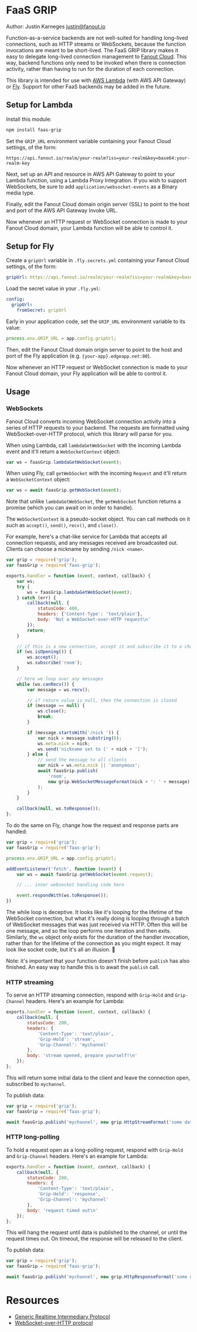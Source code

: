 # FaaS GRIP

Author: Justin Karneges <justin@fanout.io>

Function-as-a-service backends are not well-suited for handling long-lived connections, such as HTTP streams or WebSockets, because the function invocations are meant to be short-lived. The FaaS GRIP library makes it easy to delegate long-lived connection management to [Fanout Cloud](https://fanout.io/cloud/). This way, backend functions only need to be invoked when there is connection activity, rather than having to run for the duration of each connection.

This library is intended for use with [AWS Lambda](https://aws.amazon.com/lambda/) (with AWS API Gateway) or [Fly](https://fly.io/). Support for other FaaS backends may be added in the future.

## Setup for Lambda

Install this module:

```sh
npm install faas-grip
```

Set the `GRIP_URL` environment variable containing your Fanout Cloud settings, of the form:

```
https://api.fanout.io/realm/your-realm?iss=your-realm&key=base64:your-realm-key
```

Next, set up an API and resource in AWS API Gateway to point to your Lambda function, using a Lambda Proxy Integration. If you wish to support WebSockets, be sure to add `application/websocket-events` as a Binary media type.

Finally, edit the Fanout Cloud domain origin server (SSL) to point to the host and port of the AWS API Gateway Invoke URL.

Now whenever an HTTP request or WebSocket connection is made to your Fanout Cloud domain, your Lambda function will be able to control it.

## Setup for Fly

Create a `gripUrl` variable in `.fly.secrets.yml` containing your Fanout Cloud settings, of the form:

```yaml
gripUrl: https://api.fanout.io/realm/your-realm?iss=your-realm&key=base64:your-realm-key
```

Load the secret value in your `.fly.yml`:

```yaml
config:
  gripUrl:
    fromSecret: gripUrl
```

Early in your application code, set the `GRIP_URL` environment variable to its value:

```js
process.env.GRIP_URL = app.config.gripUrl;
```

Then, edit the Fanout Cloud domain origin server to point to the host and port of the Fly application (e.g. `{your-app}.edgeapp.net:80`).

Now whenever an HTTP request or WebSocket connection is made to your Fanout Cloud domain, your Fly application will be able to control it.

## Usage

### WebSockets

Fanout Cloud converts incoming WebSocket connection activity into a series of HTTP requests to your backend. The requests are formatted using WebSocket-over-HTTP protocol, which this library will parse for you.

When using Lambda, call `lambdaGetWebSocket` with the incoming Lambda event and it'll return a `WebSocketContext` object:

```js
var ws = faasGrip.lambdaGetWebSocket(event);
```

When using Fly, call `getWebSocket` with the incoming `Request` and it'll return a `WebSocketContext` object:

```js
var ws = await faasGrip.getWebSocket(event);
```

Note that unlike `lambdaGetWebSocket`, the `getWebSocket` function returns a promise (which you can await on in order to handle).

The `WebSocketContext` is a pseudo-socket object. You can call methods on it such as `accept()`, `send()`, `recv()`, and `close()`.

For example, here's a chat-like service for Lambda that accepts all connection requests, and any messages received are broadcasted out. Clients can choose a nickname by sending `/nick <name>`.

```js
var grip = require('grip');
var faasGrip = require('faas-grip');

exports.handler = function (event, context, callback) {
    var ws;
    try {
        ws = faasGrip.lambdaGetWebSocket(event);
    } catch (err) {
        callback(null, {
            statusCode: 400,
            headers: {'Content-Type': 'text/plain'},
            body: 'Not a WebSocket-over-HTTP request\n'
        });
        return;
    }

    // if this is a new connection, accept it and subscribe it to a channel
    if (ws.isOpening()) {
        ws.accept();
        ws.subscribe('room');
    }

    // here we loop over any messages
    while (ws.canRecv()) {
        var message = ws.recv();

        // if return value is null, then the connection is closed
        if (message == null) {
            ws.close();
            break;
        }

        if (message.startsWith('/nick ')) {
            var nick = message.substring(6);
            ws.meta.nick = nick;
            ws.send('nickname set to [' + nick + ']');
        } else {
            // send the message to all clients
            var nick = ws.meta.nick || 'anonymous';
            await faasGrip.publish(
                'room',
                new grip.WebSocketMessageFormat(nick + ': ' + message)
            );
        }
    }

    callback(null, ws.toResponse());
};
```

To do the same on Fly, change how the request and response parts are handled:

```js
var grip = require('grip');
var faasGrip = require('faas-grip');

process.env.GRIP_URL = app.config.gripUrl;

addEventListener('fetch', function (event) {
    var ws = await faasGrip.getWebSocket(event.request);

    // ... inner websocket handling code here

    event.respondWith(ws.toResponse());
})
```

The while loop is deceptive. It looks like it's looping for the lifetime of the WebSocket connection, but what it's really doing is looping through a batch of WebSocket messages that was just received via HTTP. Often this will be one message, and so the loop performs one iteration and then exits. Similarly, the `ws` object only exists for the duration of the handler invocation, rather than for the lifetime of the connection as you might expect. It may look like socket code, but it's all an illusion. :tophat:

Note: it's important that your function doesn't finish before `publish` has also finished. An easy way to handle this is to await the `publish` call.

### HTTP streaming

To serve an HTTP streaming connection, respond with `Grip-Hold` and `Grip-Channel` headers. Here's an example for Lambda:

```js
exports.handler = function (event, context, callback) {
    callback(null, {
        statusCode: 200,
        headers: {
            'Content-Type': 'text/plain',
            'Grip-Hold': 'stream',
            'Grip-Channel': 'mychannel'
        },
        body: 'stream opened, prepare yourself!\n'
    });
};
```

This will return some initial data to the client and leave the connection open, subscribed to `mychannel`.

To publish data:

```js
var grip = require('grip');
var faasGrip = require('faas-grip');

await faasGrip.publish('mychannel', new grip.HttpStreamFormat('some data\n'));
```

### HTTP long-polling

To hold a request open as a long-polling request, respond with `Grip-Hold` and `Grip-Channel` headers. Here's an example for Lambda:

```js
exports.handler = function (event, context, callback) {
    callback(null, {
        statusCode: 200,
        headers: {
            'Content-Type': 'text/plain',
            'Grip-Hold': 'response',
            'Grip-Channel': 'mychannel'
        },
        body: 'request timed out\n'
    });
};
```

This will hang the request until data is published to the channel, or until the request times out. On timeout, the response will be released to the client.

To publish data:

```js
var grip = require('grip');
var faasGrip = require('faas-grip');

await faasGrip.publish('mychannel', new grip.HttpResponseFormat('some data\n'));
```

# Resources

* [Generic Realtime Intermediary Protocol](http://pushpin.org/docs/protocols/grip/)
* [WebSocket-over-HTTP protocol](http://pushpin.org/docs/protocols/websocket-over-http/)
